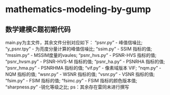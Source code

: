 # mathematics-modeling-by-gump
数学建模C题初期代码
-------
main.py为主文件，其余文件分别对应如下：
“psnr.py” - 峰值信噪比;
“y_psnr.tpy” - 为亮度分量计算的峰值信噪比;
“ssim.py” - SSIM 指标的值;
“mssim.py“ - MSSIM度量的vaules;
“psnr_hvs.py” - PSNR-HVS 指标的值;
“psnr_hvsm.py” - PSNR-HVS-M 指标的值;
“psnr_ha.py” - PSNRHA 指标的值;
“psnr_hma.py” - PSNRHMA 指标的值;
“vif.py” - 像素域版本 VIF;
“nqm.py” - NQM 指标的值;
“wsnr.py” - WSNR 指标的值;
“vsnr.py” - VSNR 指标的值;
“fsim.py” - FSIM 指标的值;
“fsimc.py” - FSIM 指标的颜色版本值;
“sharpness.py” -锐化等级之比;
ps：其余存在雷同未进行撰写
